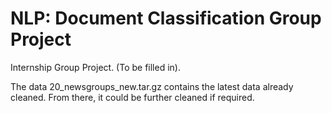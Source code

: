 # NLP: Document Classification Group Project

Internship Group Project. (To be filled in). 

The data 20_newsgroups_new.tar.gz contains the latest data already cleaned. From there, it could be further cleaned if required. 